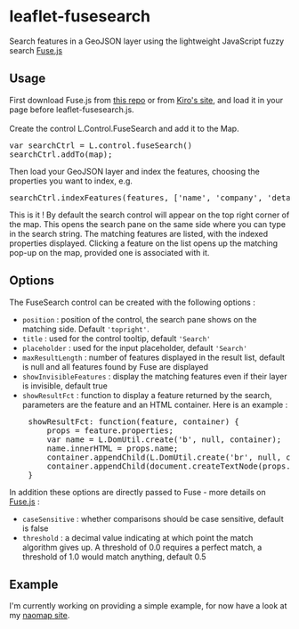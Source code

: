 <h1>leaflet-fusesearch</h1>

Search features in a GeoJSON layer using the lightweight JavaScript fuzzy search <a href="https://github.com/krisk/Fuse">Fuse.js</a>

<h2>Usage</h2>

First download Fuse.js from <a href="https://github.com/krisk/Fuse">this repo<a/> or 
from <a href="http://kiro.me/projects/fuse.html">Kiro's site</a>, and load it in your page before leaflet-fusesearch.js.<br/>
<br/>
Create the control L.Control.FuseSearch and add it to the Map.
<pre>
var searchCtrl = L.control.fuseSearch()
searchCtrl.addTo(map);
</pre>

Then load your GeoJSON layer and index the features, choosing the properties you want to index, e.g.
<pre>
searchCtrl.indexFeatures(features, ['name', 'company', 'details'];
</pre>

This is it !  By default the search control will appear on the top right corner of the map.
This opens the search pane on the same side where you can type in the search string.
The matching features are listed, with the indexed properties displayed. Clicking a feature
on the list opens up the matching pop-up on the map, provided one is associated with it.

<h2>Options</h2>

The FuseSearch control can be created with the following options :
<ul>
<li><code>position</code> : position of the control, the search pane shows on the matching side. Default <code>'topright'</code>.</li>
<li><code>title</code> : used for the control tooltip, default <code>'Search'</code></li>
<li><code>placeholder</code> : used for the input placeholder, default <code>'Search'</code></li>
<li><code>maxResultLength</code> : number of features displayed in the result list, default is null 
	and all features found by Fuse are displayed</li>
<li><code>showInvisibleFeatures</code> : display the matching features even if their layer is invisible, default true</li>
<li><code>showResultFct</code> : function to display a feature returned by the search, parameters are the
	feature and an HTML container. Here is an example :</li>
</ul>
<pre>
    showResultFct: function(feature, container) {
        props = feature.properties;
        var name = L.DomUtil.create('b', null, container);
        name.innerHTML = props.name;
        container.appendChild(L.DomUtil.create('br', null, container));
        container.appendChild(document.createTextNode(props.details));
    }
</pre>

In addition these options are directly passed to Fuse - more details on <a href="http://kiro.me/projects/fuse.html">Fuse.js</a> :
<ul>
<li><code>caseSensitive</code> : whether comparisons should be case sensitive, default is false</li>
<li><code>threshold</code> : a decimal value indicating at which point the match algorithm gives up. 
A threshold of 0.0 requires a perfect match, a threshold of 1.0 would match anything, default 0.5</li>
</ul>

<h2>Example</h2>

I'm currently working on providing a simple example, for now have a look at my <a href="http://demo1.naomap.fr">naomap site</a>.
